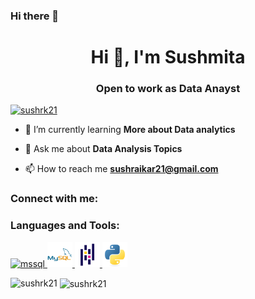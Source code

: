 ### Hi there 👋
<h1 align="center">Hi 👋, I'm Sushmita</h1>
<h3 align="center">Open to work as Data Anayst</h3>

<p align="left"> <a href="https://github.com/ryo-ma/github-profile-trophy"><img src="https://github-profile-trophy.vercel.app/?username=sushrk21" alt="sushrk21" /></a> </p>

- 🌱 I’m currently learning **More about Data analytics**

- 💬 Ask me about **Data Analysis Topics**

- 📫 How to reach me **sushraikar21@gmail.com**

<h3 align="left">Connect with me:</h3>
<p align="left">
</p>

<h3 align="left">Languages and Tools:</h3>
<p align="left"> <a href="https://www.microsoft.com/en-us/sql-server" target="_blank" rel="noreferrer"> <img src="https://www.svgrepo.com/show/303229/microsoft-sql-server-logo.svg" alt="mssql" width="40" height="40"/> </a> <a href="https://www.mysql.com/" target="_blank" rel="noreferrer"> <img src="https://raw.githubusercontent.com/devicons/devicon/master/icons/mysql/mysql-original-wordmark.svg" alt="mysql" width="40" height="40"/> </a> <a href="https://pandas.pydata.org/" target="_blank" rel="noreferrer"> <img src="https://raw.githubusercontent.com/devicons/devicon/2ae2a900d2f041da66e950e4d48052658d850630/icons/pandas/pandas-original.svg" alt="pandas" width="40" height="40"/> </a> <a href="https://www.python.org" target="_blank" rel="noreferrer"> <img src="https://raw.githubusercontent.com/devicons/devicon/master/icons/python/python-original.svg" alt="python" width="40" height="40"/> </a> </p>

<p><img align="left" src="https://github-readme-stats.vercel.app/api/top-langs?username=sushrk21&show_icons=true&locale=en&layout=compact" alt="sushrk21" /></p>

<p>&nbsp;<img align="center" src="https://github-readme-stats.vercel.app/api?username=sushrk21&show_icons=true&locale=en" alt="sushrk21" /></p>

